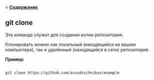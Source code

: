 < [__Содержание__](./git%20clone.md)

## git clone
Эта команда служит для создания копии репозитория.

Клонировать можно как локальный (находящийся на вашем компьютере), так и удалённый (находящийся в сети) репозиторий.

__Пример:__

```

git clone https://github.com/avsudnichnikov/example

```